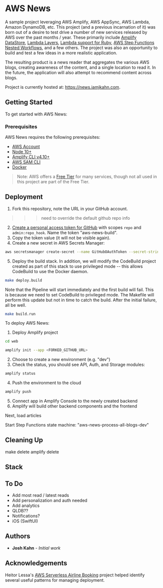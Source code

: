 # AWS News

A sample project leveraging AWS Amplify, AWS AppSync, AWS Lambda, Amazon DynamoDB, etc. This project (and a previous incarnation of it) was born out of a desire to test drive a number of new services released by AWS over the past months / year. These primarily include [Amplify DataStore](https://aws-amplify.github.io/docs/js/datastore), [Lambda Layers](https://docs.aws.amazon.com/lambda/latest/dg/configuration-layers.html), [Lambda support for Ruby](https://docs.aws.amazon.com/lambda/latest/dg//lambda-ruby.html), [AWS Step Functions Nested Workflows](https://aws.amazon.com/about-aws/whats-new/2019/08/aws-step-function-adds-support-for-nested-workflows/), and a few others. The project was also an opportunity to build and test a few ideas in a more realistic application.

The resulting product is a news reader that aggregates the various AWS blogs, creating awareness of the content, and a single location to read it. In the future, the application will also attempt to recommend content across blogs.

Project is currently hosted at: https://news.iamjkahn.com.

## Getting Started

To get started with AWS News:

### Prerequisites

AWS News requires the following prerequisites:

* [AWS Account](https://aws.amazon.com/account/)
* [Node 10+](https://nodejs.org/en/download/)
* [Amplify CLI v4.10+](https://aws-amplify.github.io/docs/cli-toolchain/quickstart#quickstart)
* [AWS SAM CLI](https://docs.aws.amazon.com/serverless-application-model/latest/developerguide/serverless-sam-cli-install.html)
* [Docker](https://docs.docker.com/install/)

> Note: AWS offers a [Free Tier](https://aws.amazon.com/free/) for many services, though not all used in this project are part of the Free Tier.

## Deployment

1. Fork this repository, note the URL in your GitHub account.
>>> need to override the default github repo info
2. [Create a personal access token for GitHub](https://help.github.com/en/github/authenticating-to-github/creating-a-personal-access-token-for-the-command-line) with scopes `repo` and `admin:repo_hook`. Name the token "aws-news-build".
3. Copy the token value (it will not be visible again).
4. Create a new secret in AWS Secrets Manager:

  ``` bash
  aws secretsmanager create-secret --name GitHubOAuthToken --secret-string ACCESS_TOKEN
  ```

5. Deploy the build stack. In addition, we will modify the CodeBuild project created as part of this stack to use privileged mode -- this allows CodeBuild to use the Docker daemon.

  ``` bash
  make deploy.build
  ```

Note that the Pipeline will start immediately and the first build will fail. This is because we need to set CodeBuild to privileged mode. The Makefile will perform this update but not in time to catch the build. After the initial failure, all be well.

  ``` bash
  make build.run
  ```

To deploy AWS News:

1. Deploy Amplify project
  ``` bash
  cd web

  amplify init --app <FORKED_GITHUB_URL>
  ```
2. Choose to create a new environment (e.g. "dev")
3. Check the status, you should see API, Auth, and Storage modules:
  ``` bash
  amplify status
  ```
4. Push the environment to the cloud
  ``` bash
  amplify push
  ```
5. Connect app in Amplify Console to the newly created backend
6. Amplify will build other backend components and the frontend

Next, load articles


Start Step Functions state machine: "aws-news-process-all-blogs-dev"




## Cleaning Up

make delete
amplify delete


## Stack


## To Do

* Add most read / latest reads
* Add personalization and auth needed
* Add analytics
* QLDB??
* Notifications?
* iOS (SwiftUI)

## Authors

* **Josh Kahn** - *Initial work*

## Acknowledgements

Heitor Lessa's [AWS Serverless Airline Booking](https://github.com/aws-samples/aws-serverless-airline-booking) project helped identify several useful patterns for managing deployment.